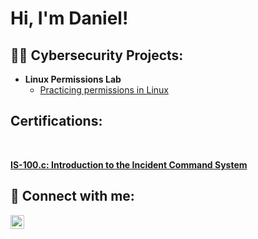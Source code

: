 <h1>Hi, I'm Daniel! 

<h2>👨‍💻 Cybersecurity Projects:</h2>

- <b>Linux Permissions Lab</b>
  - [Practicing permissions in Linux](https://github.com/DRgithubport/File-permissions-Linux-Lab#)


<h2>Certifications:</h2>
<br><b/>


<b>[IS-100.c: Introduction to the Incident Command System](IS-100.C_certificate.pdf)<b/>
<h2> 🤳 Connect with me:</h2>



[<img align="left" alt="JoshMadakor | LinkedIn" width="22px" src="https://cdn.jsdelivr.net/npm/simple-icons@v3/icons/linkedin.svg" />][linkedin]





[linkedin]: https://www.linkedin.com/in/daniel-romero-bb32b11ba/

<!--
**joshmadakor1/joshmadakor1** is a ✨ _special_ ✨ repository because its `README.md` (this file) appears on your GitHub profile.

Here are some ideas to get you started:

- 🔭 I’m currently working on ...
- 🌱 I’m currently learning ...
- 👯 I’m looking to collaborate on ...
- 🤔 I’m looking for help with ...
- 💬 Ask me about ...
- 📫 How to reach me: ...
- 😄 Pronouns: ...
- ⚡ Fun fact: ...
-->
